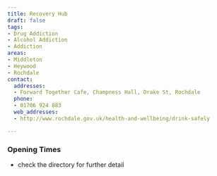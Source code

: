 ```yaml
---
title: Recovery Hub
draft: false
tags:
- Drug Addiction
- Alcohol Addiction
- Addiction
areas:
- Middleton
- Heywood
- Rochdale
contact:
  addresses:
  - Forward Together Cafe, Champness Hall, Drake St, Rochdale
  phone:
  - 01706 924 883
  web_addresses:
  - http://www.rochdale.gov.uk/health-and-wellbeing/drink-safely

---
```


### Opening Times
* check the directory for further detail
